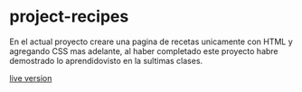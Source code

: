 # project-recipes
En el actual proyecto creare una pagina de recetas unicamente con HTML y agregando CSS mas adelante, al haber completado este proyecto habre demostrado lo aprendidovisto en la sultimas clases.

[live version](https://youmate-bit.github.io/project-recipes/)